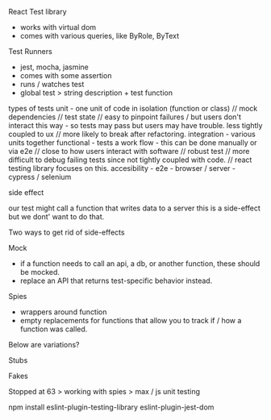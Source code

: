 React Test library
- works with virtual dom
- comes with various queries, like ByRole, ByText



Test Runners
- jest, mocha, jasmine
- comes with some assertion
- runs / watches test
- global test > string description + test function


types of tests
unit - one unit of code in isolation (function or class) // mock dependencies // test state // easy to pinpoint failures / but users don't interact this way - so tests may pass but users may have trouble.  less tightly coupled to ux // more likely to break after refactoring.
integration - various units together
functional - tests a work flow - this can be done manually or via e2e // close to how users interact with software // robust test // more difficult to debug failing tests since not tightly coupled with code.  // react testing library focuses on this.
accesibility - 
e2e -  browser / server - cypress / selenium

side effect

our test might call a function that writes data to a server
this is a side-effect
but we dont' want to do that. 

Two ways to get rid of side-effects

Mock
- if a function needs to call an api, a db, or another function, these should be mocked.
- replace an API that returns test-specific behavior instead.

Spies
- wrappers around function
- empty replacements for functions that allow you to track if / how a function was called.

Below are variations? 

Stubs

Fakes

Stopped at 63 > working with spies > max / js unit testing

npm install eslint-plugin-testing-library eslint-plugin-jest-dom